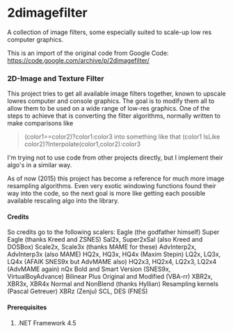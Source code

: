 # 2dimagefilter
A collection of image filters, some especially suited to scale-up low res computer graphics.

This is an import of the original code from Google Code: https://code.google.com/archive/p/2dimagefilter/

### 2D-Image and Texture Filter

This project tries to get all available image filters together, known to upscale lowres computer and console graphics. The goal is to modify them all to allow them to be used on a wide range of low-res graphics. One of the steps to achieve that is converting the filter algorithms, normally written to make comparisons like

> (color1==color2)?color1:color3 into something like that (color1 IsLike color2)?Interpolate(color1,color2):color3

I'm trying not to use code from other projects directly, but I implement their algo's in a similar way.

As of now (2015) this project has become a reference for much more image resampling algorithms. Even very exotic windowing functions found their way into the code, so the next goal is more like getting each possible available rescaling algo into the library.

#### Credits

So credits go to the following scalers: Eagle (the godfather himself) Super Eagle (thanks Kreed and ZSNES) SaI2x, Super2xSaI (also Kreed and DOSBox) Scale2x, Scale3x (thanks MAME for these) AdvInterp2x, AdvInterp3x (also MAME) HQ2x, HQ3x, HQ4x (Maxim Stepin) LQ2x, LQ3x, LQ4x (AFAIK SNES9x but AdvMAME also) HQ2x3, HQ2x4, LQ2x3, LQ2x4 (AdvMAME again) nQx Bold and Smart Version (SNES9x, VirtualBoyAdvance) Bilinear Plus Original and Modified (VBA-rr) XBR2x, XBR3x, XBR4x Normal and NonBlend (thanks Hyllian) Resampling kernels (Pascal Getreuer) XBRz (Zenju) SCL, DES (FNES)

#### Prerequisites

1. .NET Framework 4.5

